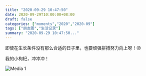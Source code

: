 ```yaml
---
title: "2020-09-29 10:47:50"
date: 2020-09-29T10:00:00+08:00
draft: false
categories: ["moments","2020","2020-09"]
tags: ["朋友圈","生活记录"]
summary: "2020-09-29 10:47:50..."
---
```


即使在生长条件没有那么合适的日子里，也要顽强拼搏努力向上呀！😠

我的小枸杞，冲冲冲！

![Media 1](/Moments/photos/2020-09-29/202009291047500.jpg)

